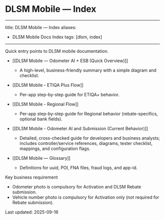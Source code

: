 # DLSM Mobile — Index

---
title: DLSM Mobile — Index
aliases:
  - DLSM Mobile Docs Index
tags: [dlsm, index]
---

Quick entry points to DLSM mobile documentation.

- [[DLSM Mobile — Odometer AI + ESB (Quick Overview)]]
  - A high-level, business-friendly summary with a simple diagram and checklist.

- [[DLSM Mobile - ETIQA Plus Flow]]
  - Per-app step-by-step guide for ETIQA+ behavior.

- [[DLSM Mobile - Regional Flow]]
  - Per-app step-by-step guide for Regional behavior (rebate-specifics, optional bank fields).

- [[DLSM Mobile - Odometer AI and Submission (Current Behavior)]]
  - Detailed, cross-checked guide for developers and business analysts; includes controller/service references, diagrams, tester checklist, mappings, and configuration flags.

- [[DLSM Mobile — Glossary]]
  - Definitions for uuid, POI, FNA files, fraud logs, and app-id.

Key business requirement
- Odometer photo is compulsory for Activation and DLSM Rebate submission.
- Vehicle number photo is compulsory for Activation only (not required for Rebate submission).

Last updated: 2025-09-16
